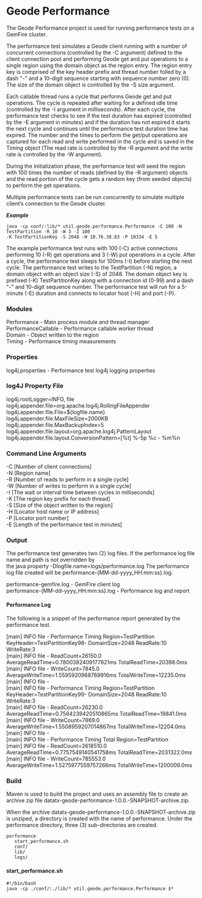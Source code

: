 # Geode Performance #

The Geode Performance project is used for running performance tests on a GemFire cluster. 

The performance test simulates a Geode client running with a number of concurrent connections (controlled by the -C argument) defined to the client connection pool and performing Geode get and put operations to a single region using the domain object as the region entry. The region entry key is comprised of the key header prefix and thread number folled by a dash "-" and a 10-digit sequence starting with sequence number zero (0). The size of the domain object is controlled by the -S size argument.

Each callable thread runs a cycle that performs Geode get and put operations. The cycle is repeated after waiting for a defined idle time (controlled by the -I argument in milliseconds). After each cycle, the performance test checks to see if the test duration has expired (controlled by the -E argument in minutes) and if the duration has not expired it starts the next cycle and continues until the performance test duration time has expired. The number and the times to perform the get/put operations are captured for each read and write performed in the cycle and is saved in the Timing object (The read rate is controlled by the -R argument and the write rate is controlled by the -W argument).

During the initialization phase, the performance test will seed the region with 100 times the number of reads (defined by the -R argument) objects and the read portion of the cycle gets a random key (from seeded objects) to perform the get operations.

Multiple performance tests can be run concurrently to simulate multiple client’s connection to the Geode cluster.

***Example***

    java -cp conf/:lib/* util.geode.performance.Performance -C 100 -N TestPartition -R 10 -W 3 -I 100  
    -K TestPartitionKey -S 2048 -H 10.76.38.83 -P 10334 -E 5

The example performance test runs with 100 (-C) active connections performing 10 (-R) get operations and 3 (-W) put operations in a cycle. After a cycle, the performance test sleeps for 100ms (-I) before starting the next cycle. The performance test writes to the TestPartition (-N) region, a domain object with an object size (-S) of 2048. The domain object key is prefixed (-K) TestPartitionKey along with a connection id (0-99) and a dash "-" and 10-digit sequence number. The performance test will run for a 5-minute (-E) duration and connects to locator host (-H) and port (-P).

### Modules ###

Performance - Main process module and thread manager  
PerformanceCallable - Performance callable worker thread  
Domain - Object written to the region  
Timing - Performance timing measurements

### Properties ###

log4j.properties - Performance test log4j logging properties  

### log4J Property File ###

log4j.rootLogger=INFO, file  
log4j.appender.file=org.apache.log4j.RollingFileAppender  
log4j.appender.file.File=${logfile.name}  
log4j.appender.file.MaxFileSize=2000KB  
log4j.appender.file.MaxBackupIndex=5  
log4j.appender.file.layout=org.apache.log4j.PatternLayout  
log4j.appender.file.layout.ConversionPattern=[%t] %-5p %c - %m%n  

### Command Line Arguments ###

-C [Number of client connections]  
-N [Region name]  
-R [Number of reads to perform in a single cycle]  
-W [Number of writes to perform in a single cycle]  
-I [The wait or interval time between cycles in milliseconds]  
-K [The region key prefix for each thread]  
-S [Size of the object written to the region]  
-H [Locator host name or IP address]  
-P [Locator port number]  
-E [Length of the performance test in minutes]  

### Output ###

The performance test generates two (2) log files. If the performance log file name and path is not overridden by  
the java property -Dlogfile.name=logs/performance.log  The performance log file created will be performance-{MM-dd-yyyy_HH:mm:ss}.log.

performance-gemfire.log - GemFire client log  
performance-{MM-dd-yyyy_HH:mm:ss}.log - Performance log and report  

#### Performance Log ####

The following is a snippet of the performance report generated by the performance test.

[main] INFO  file - Performance Timing Region=TestPartition KeyHeader=TestPartitionKey98- DomainSize=2048 ReadRate:10  
                    WriteRate:3   
[main] INFO  file -      ReadCount=26150.0 AverageReadTime=0.7800382409177821ms TotalReadTime=20398.0ms  
[main] INFO  file -      WriteCount=7845.0 AverageWriteTime=1.5595920968769916ms TotalWriteTime=12235.0ms   
[main] INFO  file -  
[main] INFO  file - Performance Timing Region=TestPartition KeyHeader=TestPartitionKey99- DomainSize=2048 ReadRate:10  
                    WriteRate:3    
[main] INFO  file -      ReadCount=26230.0 AverageReadTime=0.7564239420510865ms TotalReadTime=19841.0ms  
[main] INFO  file -      WriteCount=7869.0 AverageWriteTime=1.5508959207014867ms TotalWriteTime=12204.0ms  
[main] INFO  file -  
[main] INFO  file - Performance Timing Total Region=TestPartition  
[main] INFO  file -      ReadCount=2618510.0 AverageReadTime=0.7757549140541758ms TotalReadTime=2031322.0ms  
[main] INFO  file -      WriteCount=785553.0 AverageWriteTime=1.5275977559757266ms TotalWriteTime=1200009.0ms  

### Build ###

Maven is used to build the project and uses an assembly file to create an archive zip file datatx-geode-performance-1.0.0.-SNAPSHOT-archive.zip.

When the archive datatx-geode-performance-1.0.0.-SNAPSHOT-archive.zip is unziped, a directory is created with the name of performance. Under the performance directory, three (3) sub-directories are created.

    performance
       start_performance.sh
       conf/
       lib/
       logs/
      
#### start_performance.sh ####

    #!/bin/bash
    java -cp ./conf/:./lib/* util.geode.performance.Performance $*
